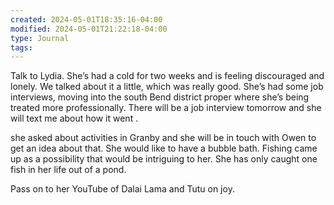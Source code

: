 ```yaml
---
created: 2024-05-01T18:35:16-04:00
modified: 2024-05-01T21:22:18-04:00
type: Journal
tags:
---
```


Talk to Lydia. She’s had a cold for two weeks and is feeling discouraged and lonely. We talked about it a little, which was really good. She’s had some job interviews, moving into the south Bend district proper where she’s being treated more professionally. There will be a job interview tomorrow and she will text me about how it went .

she asked about activities in Granby and she will be in touch with Owen to get an idea about that. She would like to have a bubble bath. Fishing came up as a possibility that would be intriguing to her. She has only caught one fish in her life out of a pond.

Pass on to her YouTube of Dalai Lama and Tutu on joy.
